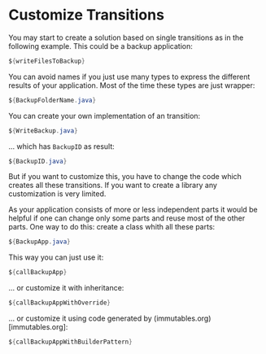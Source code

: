 # Customize Transitions

You may start to create a solution based on single transitions as 
in the following example. This could be a backup application:

```java
${writeFilesToBackup}
```

You can avoid names if you just use many types to express the different results of
your application. Most of the time these types are just wrapper:

```java
${BackupFolderName.java}
```

You can create your own implementation of an transition:

```java
${WriteBackup.java}
```

... which has `BackupID` as result: 

```java
${BackupID.java}
```

But if you want to customize this, you have to change the code which creates all
these transitions. If you want to create a library any customization is very limited.

As your application consists of more or less independent parts it would be helpful if
one can change only some parts and reuse most of the other parts. 
One way to do this: create a class whith all these parts:

```java
${BackupApp.java}
```
           
This way you can just use it:

```java
${callBackupApp}
```

... or customize it with inheritance:

```java
${callBackupAppWithOverride}
```

... or customize it using code generated by (immutables.org)[immutables.org]:

```java
${callBackupAppWithBuilderPattern}
```
